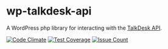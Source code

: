 # wp-talkdesk-api
A WordPress php library for interacting with the [TalkDesk API](https://github.com/Talkdesk/api).

[![Code Climate](https://codeclimate.com/repos/57d6f924e2b383008200059c/badges/989f354254964c137d3c/gpa.svg)](https://codeclimate.com/repos/57d6f924e2b383008200059c/feed)
[![Test Coverage](https://codeclimate.com/repos/57d6f924e2b383008200059c/badges/989f354254964c137d3c/coverage.svg)](https://codeclimate.com/repos/57d6f924e2b383008200059c/coverage)
[![Issue Count](https://codeclimate.com/repos/57d6f924e2b383008200059c/badges/989f354254964c137d3c/issue_count.svg)](https://codeclimate.com/repos/57d6f924e2b383008200059c/feed)

